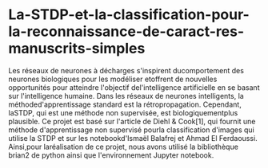 # La-STDP-et-la-classification-pour-la-reconnaissance-de-caract-res-manuscrits-simples
Les  réseaux  de  neurones  à  décharges  s'inspirent  ducomportement des neurones biologiques pour les modéliser etoffrent de nouvelles opportunités pour atteindre l'objectif del'intelligence artificielle en se basant sur l'intelligence humaine. Dans  les  réseaux  de  neurones  intelligents,  la  méthoded'apprentissage standard est la rétropropagation. Cependant, laSTDP, qui est une méthode non supervisée, est biologiquementplus plausible.  Ce projet est basé sur l'article de Diehl &amp; Cook[1], qui fournit une méthode d'apprentissage non supervisé pourla classification d'images qui utilise la STDP et sur les notebookd'Ismaël  Balafrej  et  Ahmad  El  Ferdaoussi.  Ainsi,pour  laréalisation  de  ce  projet,  nous  avons  utilisé  la  bibliothèque brian2 de python ainsi que l'environnement Jupyter notebook. 
